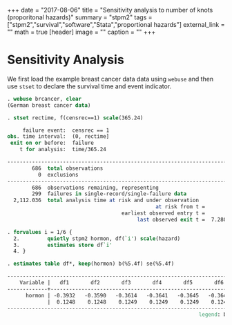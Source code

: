 +++
date = "2017-08-06"
title = "Sensitivity analysis to number of knots (proporitonal hazards)"
summary = "stpm2"
tags = ["stpm2","survival","software","Stata","proportional hazards"]
external_link = "" 
math = true
[header]
image = ""
caption = ""
+++

# Sensitivity Analysis

We first load the example breast cancer data data using `webuse` and then use `stset` to declare the survival time and event indicator.

```stata
. webuse brcancer, clear
(German breast cancer data)

. stset rectime, f(censrec==1) scale(365.24)

     failure event:  censrec == 1
obs. time interval:  (0, rectime]
 exit on or before:  failure
    t for analysis:  time/365.24

------------------------------------------------------------------------------
        686  total observations
          0  exclusions
------------------------------------------------------------------------------
        686  observations remaining, representing
        299  failures in single-record/single-failure data
  2,112.036  total analysis time at risk and under observation
                                                at risk from t =         0
                                     earliest observed entry t =         0
                                          last observed exit t =  7.280145

```

```stata
. forvalues i = 1/6 {
  2.         quietly stpm2 hormon, df(`i') scale(hazard)
  3.         estimates store df`i'
  4. }

. estimates table df*, keep(hormon) b(%5.4f) se(%5.4f)

--------------------------------------------------------------------------
    Variable |   df1       df2       df3       df4       df5       df6    
-------------+------------------------------------------------------------
      hormon | -0.3932   -0.3590   -0.3614   -0.3641   -0.3645   -0.3647  
             |  0.1248    0.1248    0.1249    0.1249    0.1249    0.1249  
--------------------------------------------------------------------------
                                                              legend: b/se

```

